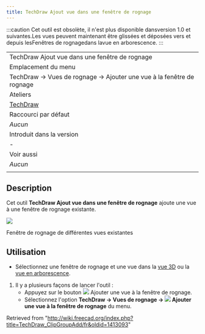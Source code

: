 ```yaml
---
title: TechDraw Ajout vue dans une fenêtre de rognage
---
```

:::caution
Cet outil est obsolète, il n'est plus disponible dansversion 1.0 et suivantes.Les vues peuvent maintenant être glissées et déposées vers et depuis lesFenêtres de rognagedans lavue en arborescence.
:::

|  |
| --- |
| TechDraw Ajout vue dans une fenêtre de rognage |
| Emplacement du menu |
| TechDraw → Vues de rognage → Ajouter une vue à la fenêtre de rognage |
| Ateliers |
| [TechDraw](/TechDraw_Workbench/fr "TechDraw Workbench/fr") |
| Raccourci par défaut |
| *Aucun* |
| Introduit dans la version |
| - |
| Voir aussi |
| *Aucun* |
|  |

## Description

Cet outil **TechDraw Ajout vue dans une fenêtre de rognage** ajoute une vue à une fenêtre de rognage existante.

![](/images/TechDraw_Clipview.png)

Fenêtre de rognage de différentes vues existantes

## Utilisation

* Sélectionnez une fenêtre de rognage et une vue dans la [vue 3D](/3D_view/fr "3D view/fr") ou la [vue en arborescence](/Tree_view/fr "Tree view/fr").

1. Il y a plusieurs façons de lancer l'outil :
   * Appuyez sur le bouton ![](/images/TechDraw_ClipGroupAdd.svg) Ajouter une vue à la fenêtre de rognage.
   * Sélectionnez l'option **TechDraw → Vues de rognage → ![](/images/TechDraw_ClipGroupAdd.svg) Ajouter une vue à la fenêtre de rognage** du menu.

Retrieved from "<http://wiki.freecad.org/index.php?title=TechDraw_ClipGroupAdd/fr&oldid=1413093>"